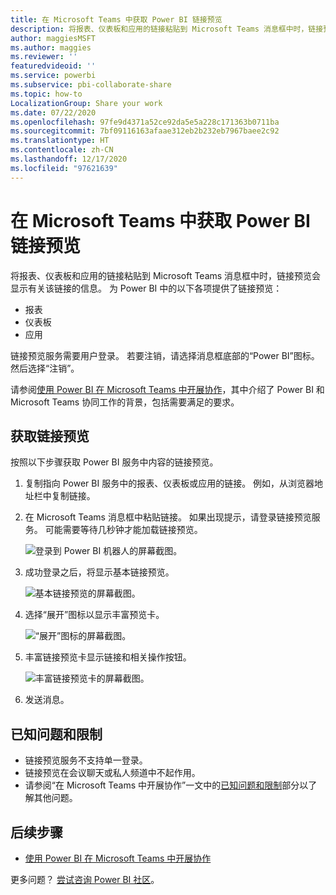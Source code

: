 ```yaml
---
title: 在 Microsoft Teams 中获取 Power BI 链接预览
description: 将报表、仪表板和应用的链接粘贴到 Microsoft Teams 消息框中时，链接预览会显示有关该链接的信息。
author: maggiesMSFT
ms.author: maggies
ms.reviewer: ''
featuredvideoid: ''
ms.service: powerbi
ms.subservice: pbi-collaborate-share
ms.topic: how-to
LocalizationGroup: Share your work
ms.date: 07/22/2020
ms.openlocfilehash: 97fe9d4371a52ce92da5e5a228c171363b0711ba
ms.sourcegitcommit: 7bf09116163afaae312eb2b232eb7967baee2c92
ms.translationtype: HT
ms.contentlocale: zh-CN
ms.lasthandoff: 12/17/2020
ms.locfileid: "97621639"
---
```

# <a name="get-a-power-bi-link-preview-in-microsoft-teams"></a>在 Microsoft Teams 中获取 Power BI 链接预览

将报表、仪表板和应用的链接粘贴到 Microsoft Teams 消息框中时，链接预览会显示有关该链接的信息。 为 Power BI 中的以下各项提供了链接预览：

- 报表
- 仪表板
- 应用

链接预览服务需要用户登录。 若要注销，请选择消息框底部的“Power BI”图标。 然后选择“注销”。

请参阅[使用 Power BI 在 Microsoft Teams 中开展协作](service-collaborate-microsoft-teams.md)，其中介绍了 Power BI 和 Microsoft Teams 协同工作的背景，包括需要满足的要求。

## <a name="get-a-link-preview"></a>获取链接预览

按照以下步骤获取 Power BI 服务中内容的链接预览。

1. 复制指向 Power BI 服务中的报表、仪表板或应用的链接。 例如，从浏览器地址栏中复制链接。

1. 在 Microsoft Teams 消息框中粘贴链接。 如果出现提示，请登录链接预览服务。 可能需要等待几秒钟才能加载链接预览。

    ![登录到 Power BI 机器人的屏幕截图。](media/service-teams-link-preview/service-teams-link-preview-sign-in-needed.png)

1. 成功登录之后，将显示基本链接预览。

    ![基本链接预览的屏幕截图。](media/service-teams-link-preview/service-teams-link-preview-basic.png)

1. 选择“展开”图标以显示丰富预览卡。

    ![“展开”图标的屏幕截图。](media/service-teams-link-preview/service-teams-link-preview-expand-icon.png)

1. 丰富链接预览卡显示链接和相关操作按钮。

    ![丰富链接预览卡的屏幕截图。](media/service-teams-link-preview/service-teams-link-preview-nice-card.png)

1. 发送消息。

## <a name="known-issues-and-limitations"></a>已知问题和限制

- 链接预览服务不支持单一登录。
- 链接预览在会议聊天或私人频道中不起作用。
- 请参阅“在 Microsoft Teams 中开展协作”一文中的[已知问题和限制](service-collaborate-microsoft-teams.md#known-issues-and-limitations)部分以了解其他问题。

## <a name="next-steps"></a>后续步骤

- [使用 Power BI 在 Microsoft Teams 中开展协作](service-collaborate-microsoft-teams.md)

更多问题？ [尝试咨询 Power BI 社区](https://community.powerbi.com/)。
